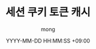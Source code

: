 ---
title: 세션 쿠키 토큰 캐시
author: mong
date: YYYY-MM-DD HH:MM:SS +09:00
categories: [Web, Authentication & Security]
tags:
  [
    Web,
    Autentication,
    Security,
    jwt,
    session,
    cookies,
    tokens,
    cache
  ]
---